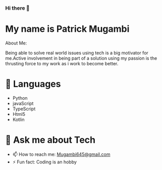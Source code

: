 ### Hi there 👋

# My name is Patrick Mugambi
<!--
**Mugambi645/Mugambi645** is a ✨ _special_ ✨ repository because its `README.md` (this file) appears on your GitHub profile.
-->
About Me:

Being able to solve real world issues using tech is a big motivator for me.Active involvement in being part of a solution using my passion is the thrusting force to my work as i work to become better.

# 🔭 Languages

 - Python
 - javaScript
 - TypeScript
 - Html5
 - Kotlin
# 💬 Ask me about Tech
- 📫 How to reach me: Mugambi645@gmail.com
- ⚡ Fun fact: Coding is an hobby

